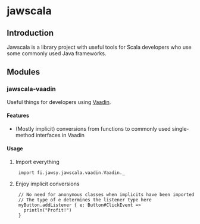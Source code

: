 jawscala
=================

## Introduction

Jawscala is a library project with useful tools for Scala developers who use some commonly used Java frameworks.

## Modules

### <a name="jawscala-vaadin">jawscala-vaadin</a>

Useful things for developers using [Vaadin](http://vaadin.com).

#### Features

+ (Mostly implicit) conversions from functions to commonly used single-method interfaces in Vaadin

#### Usage

1. Import everything

        import fi.jawsy.jawscala.vaadin.Vaadin._

2. Enjoy implicit conversions

        // No need for anonymous classes when implicits have been imported
        // The type of e determines the listener type here
        myButton.addListener { e: Button#ClickEvent =>
          println("Profit!")
        }
